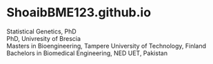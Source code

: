 # ShoaibBME123.github.io


Statistical Genetics, PhD \
PhD, Univresity of Brescia \
Masters in Bioengineering, Tampere University of Technology, Finland \
Bachelors in Biomedical Engineering, NED UET, Pakistan 

